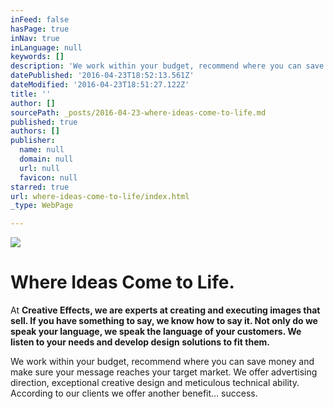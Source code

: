 ```yaml
---
inFeed: false
hasPage: true
inNav: true
inLanguage: null
keywords: []
description: 'We work within your budget, recommend where you can save money and make sure your message reaches your target market. We offer advertising direction, exceptional creative design and meticulous technical ability. According to our clients we offer another benefit… success.'
datePublished: '2016-04-23T18:52:13.561Z'
dateModified: '2016-04-23T18:51:27.122Z'
title: ''
author: []
sourcePath: _posts/2016-04-23-where-ideas-come-to-life.md
published: true
authors: []
publisher:
  name: null
  domain: null
  url: null
  favicon: null
starred: true
url: where-ideas-come-to-life/index.html
_type: WebPage

---
```

![](https://the-grid-user-content.s3-us-west-2.amazonaws.com/3b3b7673-9ad3-4448-b8d7-5492b7e85b58.jpg)

# Where Ideas Come to Life.

At **Creative Effects, we are experts at creating and executing images that sell. If you have something to say, we know how to say it. Not only do we speak your language, we speak the language of your customers. We listen to your needs and develop design solutions to fit them.**

We work within your budget, recommend where you can save money and make sure your message reaches your target market. We offer advertising direction, exceptional creative design and meticulous technical ability. According to our clients we offer another benefit... success.